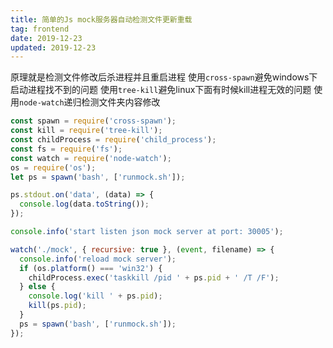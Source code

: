 ```yaml
---
title: 简单的Js mock服务器自动检测文件更新重载
tag: frontend
date: 2019-12-23
updated: 2019-12-23
---
```



原理就是检测文件修改后杀进程并且重启进程
使用`cross-spawn`避免windows下启动进程找不到的问题
使用`tree-kill`避免linux下面有时候kill进程无效的问题
使用`node-watch`递归检测文件夹内容修改

```javascript
const spawn = require('cross-spawn');
const kill = require('tree-kill');
const childProcess = require('child_process');
const fs = require('fs');
const watch = require('node-watch');
os = require('os');
let ps = spawn('bash', ['runmock.sh']);

ps.stdout.on('data', (data) => {
  console.log(data.toString());
});

console.info('start listen json mock server at port: 30005');

watch('./mock', { recursive: true }, (event, filename) => {
  console.info('reload mock server');
  if (os.platform() === 'win32') {
    childProcess.exec('taskkill /pid ' + ps.pid + ' /T /F');
  } else {
    console.log('kill ' + ps.pid);
    kill(ps.pid);
  }
  ps = spawn('bash', ['runmock.sh']);
});

```
